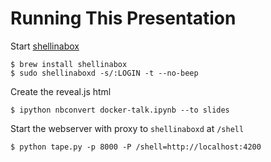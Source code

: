 # Running This Presentation

Start [shellinabox](https://code.google.com/p/shellinabox/)

```
$ brew install shellinabox
$ sudo shellinaboxd -s/:LOGIN -t --no-beep
```

Create the reveal.js html

```
$ ipython nbconvert docker-talk.ipynb --to slides
```

Start the webserver with proxy to `shellinaboxd` at `/shell`

```
$ python tape.py -p 8000 -P /shell=http://localhost:4200
```

